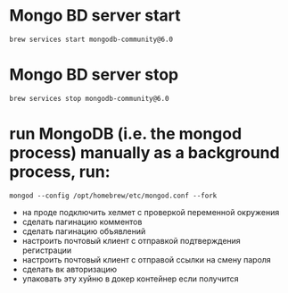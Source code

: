 # Mongo BD server start
```brew services start mongodb-community@6.0```
# Mongo BD server stop
```brew services stop mongodb-community@6.0```

# run MongoDB (i.e. the mongod process) manually as a background process, run:
```mongod --config /opt/homebrew/etc/mongod.conf --fork```

- на проде подключить хелмет с проверкой переменной окружения
- сделать пагинацию комментов 
- сделать пагинацию объявлений
- настроить почтовый клиент с отправкой подтверждения регистрации
- настроить почтовый клиент с отправой ссылки на смену пароля
- сделать вк авторизацию
- упаковать эту хуйню в докер контейнер если получится
